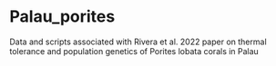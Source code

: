 # Palau_porites
Data and scripts associated with Rivera et al. 2022 paper on thermal tolerance and population genetics of Porites lobata corals in Palau
